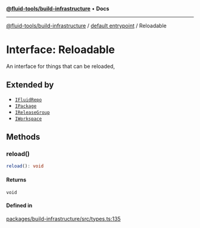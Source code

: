 [**@fluid-tools/build-infrastructure**](../../README.md) • **Docs**

***

[@fluid-tools/build-infrastructure](../../README.md) / [default entrypoint](../README.md) / Reloadable

# Interface: Reloadable

An interface for things that can be reloaded,

## Extended by

- [`IFluidRepo`](IFluidRepo.md)
- [`IPackage`](IPackage.md)
- [`IReleaseGroup`](IReleaseGroup.md)
- [`IWorkspace`](IWorkspace.md)

## Methods

### reload()

```ts
reload(): void
```

#### Returns

`void`

#### Defined in

[packages/build-infrastructure/src/types.ts:135](https://github.com/microsoft/FluidFramework/blob/main/build-tools/packages/build-infrastructure/src/types.ts#L135)
